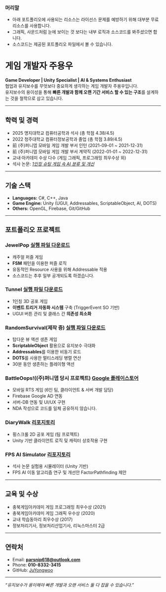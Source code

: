 ### 머리말
- 아래 포트폴리오에 사용되는 리소스는 라이선스 문제를 예방하기 위해 대부분 무료 리소스를 사용합니다.
- 그래픽, 사운드처럼 눈에 보이는 것 보다는 내부 로직과 소스코드를 봐주셨으면 합니다.
- 소스코드는 제공된 포트폴리오 파일에서 볼 수 있습니다.  
  
# 게임 개발자 주용우

**Game Developer | Unity Specialist | AI & Systems Enthusiast**  
협업과 유지보수를 무엇보다 중요하게 생각하는 게임 개발자 주용우입니다.  
유지보수의 용이성을 통해 **빠른 개발과 함께 오랜 기간 서비스 할 수 있는 구조**를 설계하는 것을 철학으로 삼고 있습니다.  

---

## 학력 및 경력
- 2025 명지대학교 컴퓨터공학과 석사 (총 학점 4.38/4.5)
- 2022 청주대학교 컴퓨터정보공학과 졸업 (총 학점 3.89/4.5)
- 前 (주)퍼니뎁 모바일 게임 개발 부서 인턴 (2021-09-01 ~ 2021-12-31)
- 前 (주)퍼니뎁 모바일 게임 개발 부서 계약직 (2022-01-01 ~ 2022-12-31)
- 교내·아카데미 수상 다수 (게임 그래픽, 프로그래밍 최우수상 외)  
- 석사 논문: [*1인칭 슈팅 게임 속 AI 분류 및 개선*](https://dcollection.mju.ac.kr/srch/srchDetail/000000078658)

---

## 기술 스택
- **Languages:** C#, C++, Java
- **Game Engine:** Unity (UGUI, Addressables, ScriptableObject, AI, DOTS)
- **Others:** OpenGL, Firebase, Git/GitHub
  
---

## 포트폴리오 프로젝트
### JewelPop [실행 파일 다운로드](https://1drv.ms/u/c/212a12995e80087b/EbkDKeqaootIgi9wVgE8NG4B2aSFziApS2H_ZFcgQpCZ5A?e=GLGT80)
- 캐주얼 퍼즐 게임
- **FSM** 패턴을 이용한 퍼즐 로직
- 유동적인 Resource 사용을 위해 Addressable 적용
- 소스코드는 추후 일부 공개되도록 하겠습니다.

### Tunnel [실행 파일 다운로드](https://1drv.ms/u/c/212a12995e80087b/EX6jYOqujJJPnto1NgoJ7R0BOAi6xACWAMN43-cwfLyj-A?e=rqOTQO)
- 1인칭 3D 공포 게임
- **이벤트 트리거 자동화 시스템** 구축 (TriggerEvent SO 기반)
- UGUI 버튼 관리 및 클래스 간 **의존성 최소화**  

### RandomSurvival(제작 중) [실행 파일 다운로드](https://1drv.ms/u/c/212a12995e80087b/EX9MRhxFBBxJsHe8WPUFfI0BwTgCIkOo76FBMm1EIOhm0Q?e=bKxfzu)
- 탑다운 뷰 액션 생존 게임
- **ScriptableObject** 활용으로 유지보수 극대화
- **Addressables**를 이용한 비동기 로드
- **DOTS**를 사용한 멀티스레딩 병렬 연산
- 30분 동안 생존하는 플레이형 액션  

### BattleOops!((주)퍼니뎁 당시 프로젝트) [Google 플레이스토어](https://play.google.com/store/apps/details?id=com.funnydev.battleoops)
- 모바일 RTS 게임 (6인 팀, 클라이언트 & 서버 개발 담당)  
- Firebase Google AD 연동  
- 서버-DB 연동 및 UI/UX 구현
- NDA 작성으로 코드를 일체 공유하지 않습니다.

### DiaryWalk [리포지토리](https://github.com/JuYongwoo/2021_1_CapStone)
- 횡스크롤 2D 공포 게임 (팀 프로젝트)  
- Unity 기반 클라이언트 로직 및 캐릭터 상호작용 구현  

### FPS AI Simulator [리포지토리](https://github.com/JuYongwoo/BattleSimulator)
- 석사 논문 실험용 시뮬레이터 (Unity 기반)  
- FPS AI 이동 알고리즘 연구 및 개선안 FactorPathfinding 제안  

---

## 교육 및 수상
- 충북게임아카데미 게임 프로그래밍 최우수상 (2021)  
- 충북게임아카데미 게임 그래픽 우수상 (2020)  
- 교내 학습동아리 최우수상 (2017)  
- 정보처리기사, 정보처리산업기사, 리눅스마스터 2급  

---

## 연락처
- Email: **parsnip618@outlook.com**  
- Phone: **010-8332-3415**  
- GitHub: [JuYongwoo](https://github.com/JuYongwoo)  

---

*“유지보수가 용이해야 빠른 개발과 오랜 서비스 둘 다 잡을 수 있습니다.”*  

